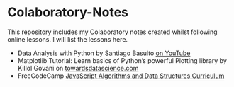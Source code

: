 # Colaboratory-Notes

This repository includes my Colaboratory notes created whilst following online lessons. I will list the lessons here.

- Data Analysis with Python by Santiago Basulto [on YouTube](https://www.youtube.com/watch?v=r-uOLxNrNk8&t=10952s )
- Matplotlib Tutorial: Learn basics of Python’s powerful Plotting library by Killol Govani on [towardsdatascience.com](https://towardsdatascience.com/matplotlib-tutorial-learn-basics-of-pythons-powerful-plotting-library-b5d1b8f67596)
- FreeCodeCamp [JavaScript Algorithms and Data Structures Curriculum](https://www.freecodecamp.org/learn/javascript-algorithms-and-data-structures/)

